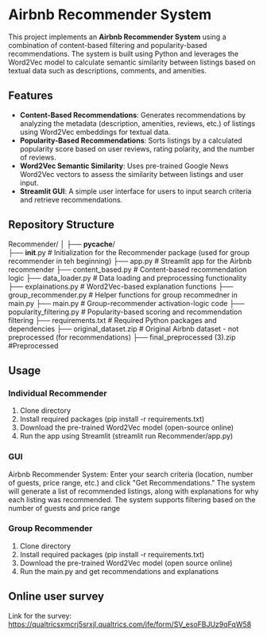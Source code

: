 # Airbnb Recommender System

This project implements an **Airbnb Recommender System** using a combination of content-based filtering and popularity-based recommendations. The system is built using Python and leverages the Word2Vec model to calculate semantic similarity between listings based on textual data such as descriptions, comments, and amenities.

## Features

- **Content-Based Recommendations**: Generates recommendations by analyzing the metadata (description, amenities, reviews, etc.) of listings using Word2Vec embeddings for textual data.
- **Popularity-Based Recommendations**: Sorts listings by a calculated popularity score based on user reviews, rating polarity, and the number of reviews.
- **Word2Vec Semantic Similarity**: Uses pre-trained Google News Word2Vec vectors to assess the similarity between listings and user input.
- **Streamlit GUI**: A simple user interface for users to input search criteria and retrieve recommendations.

## Repository Structure

Recommender/
│
├── __pycache__/           
├── __init__.py            # Initialization for the Recommender package (used for group recommender in teh beginning)
├── app.py                 # Streamlit app for the Airbnb recommender
├── content_based.py       # Content-based recommendation logic
├── data_loader.py          # Data loading and preprocessing functionality
├── explainations.py        # Word2Vec-based explanation functions
├── group_recommender.py    # Helper functions for group recommedner in main.py
├── main.py                 # Group-recommender activation-logic code
├── popularity_filtering.py # Popularity-based scoring and recommendation filtering
├── requirements.txt        # Required Python packages and dependencies
├── original_dataset.zip    # Original Airbnb dataset  - not preprocessed (for recommendations)
├── final_preprocessed (3).zip  #Preprocessed


## Usage

### Individual Recommender

1) Clone directory
2) Install required packages (pip install -r requirements.txt)
3) Download the pre-trained Word2Vec model (open-source online)
4) Run the app using Streamlit (streamlit run Recommender/app.py)

### GUI

Airbnb Recommender System: Enter your search criteria (location, number of guests, price range, etc.) and click "Get Recommendations." The system will generate a list of recommended listings, along with explanations for why each listing was recommended.
The system supports filtering based on the number of guests and price range

### Group Recommender

1) Clone directory
2) Install required packages (pip install -r requirements.txt)
3) Download the pre-trained Word2Vec model (open source online)
4) Run the main.py and get recommendations and explanations

## Online user survey

Link for the survey: https://qualtricsxmcrj5srxjl.qualtrics.com/jfe/form/SV_esoFBJUz9qFqW58
